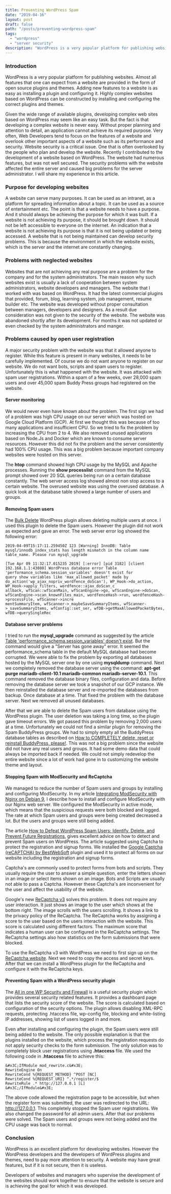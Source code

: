 ```yaml
---
title: Preventing WordPress Spam
date: "2019-04-16"
layout: post
draft: false
path: "/posts/preventing-wordpress-spam"
tags:
  - "wordpress"
  - "server security"
description: "WordPress is a very popular platform for publishing websites. Almost all features that one can expect from a website are provided in the form of open source plugins and themes. Adding new features to a website is as easy as installing a plugin and configuring it."
---
```


### Introduction
WordPress is a very popular platform for publishing websites. Almost all features that one can expect from a website are provided in the form of open source plugins and themes. Adding new features to a website is as easy as installing a plugin and configuring it. Highly complex websites based on WordPress can be constructed by installing and configuring the correct plugins and themes.

Given the wide range of available plugins, developing complex web sites based on WordPress may seem like an easy task. But the fact is that developing a complex website is never easy. Without proper planning and attention to detail, an application cannot achieve its required purpose. Very often, Web Developers tend to focus on the features of a website and overlook other important aspects of a website such as its performance and security. Website security is a critical issue. One that is often overlooked by the people who plan and develop the website. Recently I contributed to the development of a website based on WordPress. The website had numerous features, but was not well secured. The security problems with the website affected the entire server and caused big problems for the server administrator. I will share my experience in this article.

### Purpose for developing websites
A website can serve many purposes. It can be used as an intranet, as a platform for spreading information about a topic. It can be used as a source of entertainment etc. The point is that a website needs to have a purpose. And it should always be achieving the purpose for which it was built. If a website is not achieving its purpose, it should be brought down. It should not be left accessible to everyone on the internet. An indication that a website is not achieving its purpose is that it is not being updated or being accessed. A website that is not being maintained can develop security problems. This is because the environment in which the website exists, which is the server and the internet are constantly changing.

### Problems with neglected websites
Websites that are not achieving any real purpose are a problem for the company and for the system administrators. The main reason why such websites exist is usually a lack of cooperation between system administrators, website developers and managers. The website that I worked with was based on WordPress. It had the latest commercial plugins that provided, forum, blog, learning system, job management, resume builder etc. The website was developed without proper consultation between managers, developers and designers. As a result due consideration was not given to the security of the website. The website was abandoned shortly after its development. For months it was not updated or even checked by the system administrators and manger.

### Problems caused by open user registration
A major security problem with the website was that it allowed anyone to register. While this feature is present in many websites, it needs to be carefully implemented. Of course we do not want anyone to register on our website. We do not want bots, scripts and spam users to register. Unfortunately this is what happened with the website. It was attacked with spam user registrations. Within a spam of a few weeks, over 28,000 spam users and over 45,000 spam Buddy Press groups had registered on the website.

#### Server monitoring
We would never even have known about the problem. The first sign we had of a problem was high CPU usage on our server which was hosted on Google Cloud Platform (GCP). At first we thought this was because of too many applications and insufficient CPU. So we tried to fix the problem by increasing the CPU from 2 to 4. We also removed unused applications based on Node.Js and Docker which are known to consume server resources. However this did not fix the problem and the server consistently had 100% CPU usage. This was a big problem because important company websites were hosted on this server.

The **htop** command showed high CPU usage by the MySQL and Apache processes. Running the **show processlist** command from the MySQL prompt showed over 20 SQL queries being run on a certain database constantly. The web server access log showed almost non stop access to a certain website. The overused website was using the overused database. A quick look at the database table showed a large number of users and groups.

#### Removing Spam users
The [Bulk Delete](https://wordpress.org/plugins/bulk-delete/) WordPress plugin allows deleting multiple users at once. I used this plugin to delete the Spam users. However the plugin did not work as expected and gave an error. The web server error log showed the following error:

```
2019-04-09T15:17:11.259450Z 123 [Warning] InnoDB: Table mysql/innodb_index_stats has length mismatch in the column name table_name. Please run mysql_upgrade

[Tue Apr 09 11:32:17.015235 2019] [:error] [pid 3182] [client 192.168.1.1:43080] WordPress database error Table 'performance_schema.session_variables' doesn't exist for
query show variables like 'max_allowed_packet' made by do_action('wp_ajax_nopriv_wordfence_doScan'), WP_Hook->do_action, WP_Hook->apply_filters, wordfence::ajax_doScan_c
allback, wfScan::wfScanMain, wfScanEngine->go, wfScanEngine->doScan, wfScanEngine->scan_knownFiles_main, wordfenceHash->run, wordfenceHash->processFile, wfScanner->incre
mentSummaryItem, wfScanner->_maybeSaveSummaryItems, wfScanner->_saveSummaryItems, wfConfig::set_ser, wfDB->getMaxAllowedPacketBytes, wfDB->querySingleRec
```

#### Database server problems
I tried to run the **mysql_upgrade** command as suggested by the article [Table 'performance_schema.session_variables' doesn't exist](https://stackoverflow.com/questions/31967527/table-performance-schema-session-variables-doesnt-exist). But the command would give a "Server has gone away" error. It seemed the performance_schema table in the default MySQL database had become corrupted. We were able to fix the problem by exporting all databases hosted by the MySQL server one by one using **mysqldump** command. Next we completely removed the database server using the command: **apt-get purge mariadb-client-10.1 mariadb-common mariadb-server-10.1**. This command removed the database binary files, configuration and data. Before removing the database server we took a snapshot of our GCP instance. We then reinstalled the database server and re-imported the databases from backup. Once database at a time. That fixed the problem with the database server. Next we removed all unused databases.

After that we are able to delete the Spam users from database using the WordPress plugin. The user deletion was taking a long time, so the plugin gave timeout errors. We got passed this problem by removing 2,000 users at a time. Unfortunately we could not find a similar plugin for removing the Spam BuddyPress groups. We had to simply empty all the BuddyPress database tables as described on [How to COMPLETELY delete, reset or reinstall BuddyPress, please!](https://buddypress.org/support/topic/how-to-completely-delete-reset-or-reinstall-buddypress-please/). This was not a big problem since the website did not have any real users and groups. It had some demo data that could always be imported back if needed. We could not simply redevelop the entire website since a lot of work had gone in to customizing the website theme and layout.

#### Stopping Spam with ModSecurity and ReCaptcha
We managed to reduce the number of Spam users and groups by installing and configuring ModSecurity. In my article [Integrating ModSecurity with Nginx on Debian 9](/posts/integrating-modsecurity-with-nginx-on-debian-9), I describe how to install and configure ModSecurity with our Nginx web server. We configured the ModSecurity in active mode, which means that the suspicious requests were both blocked and logged. The rate at which Spam users and groups were being created decreased a lot. But the users and groups were still being added.

The article [How to Defeat WordPress Spam Users: Identify, Delete, and Prevent Future Registrations](https://www.elegantthemes.com/blog/tips-tricks/how-to-defeat-wordpress-spam-users-identify-delete-and-prevent-future-registrations), gives excellent advice on how to detect and prevent Spam users on WordPress. The article suggested using Captcha to protect the registration and signup forms. We installed the [Google Captcha (reCAPTCHA) by BestWebSoft](https://wordpress.org/plugins/google-captcha/) plugin and used it to protect all forms on our website including the registration and signup forms.

Captcha's are commonly used to protect forms from bots and scripts. They usually require the user to answer a simple question, enter the letters shown in an image or select items shown on an image. Bots and Scripts are usually not able to pass a Captcha. However these Captcha's are inconvenient for the user and affect the usability of the website.

Google's new [ReCaptcha v3](https://www.google.com/recaptcha/intro/v3.html) solves this problem. It does not require any user interaction. It just shows an image to the user which shows at the bottom right. The image scrolls with the users scrolling. It shows a link to the privacy policy of the ReCaptcha. The ReCaptcha works by assigning a score to the user based on the users interaction with the website. This score is calculated using different factors. The maximum score that indicates a human user can be configured in the ReCaptcha settings. The ReCaptcha settings also how statistics on the form submissions that were blocked.

To use the ReCaptcha v3 with WordPress we need to first sign up on the [ReCaptcha website](https://www.google.com/recaptcha/intro/v3.html). Next we need to copy the access and secret keys. After that we can install a WordPress plugin for the ReCaptcha and configure it with the ReCaptcha keys.

#### Preventing Spam with a WordPress security plugin
The [All in one WP Security and Firewall](https://wordpress.org/plugins/all-in-one-wp-security-and-firewall) is a useful security plugin which provides several security related features. It provides a dashboard page that lists the security score of the website. The score is calculated based on configuration of the security options. The plugin allows disabling XML-RPC requests, protecting .htaccess file, wp-config file, blocking and white-listing IP addresses, showing list of users logged in and more.

Even after installing and configuring the plugin, the Spam users were still being added to the website. The only possible explanation is that the plugins installed on the website, which process the registration requests do not apply security checks to the form submission. The only solution was to completely block user registrations using **.htaccess** file. We used the following code in **.htaccess** file to achieve this:

```
&#x3C;IfModule mod_rewrite.c&#x3E;
RewriteEngine On
RewriteCond %{REQUEST_METHOD} ^POST [NC]
RewriteCond %{REQUEST_URI} ^.*/register/$
RewriteRule .* http://127.0.0.1 [L]
&#x3C;/IfModule&#x3E;
```

The above code allowed the registration page to be accessible, but when the register form was submitted, the user was redirected to the URL: http://127.0.0.1. This completely stopped the Spam user registrations. We also changed the password for all admin users. After that our problems were solved. The Spam users and groups were not being added and the CPU usage was back to normal.

### Conclusion
WordPress is an excellent platform for developing websites. However the WordPress developers and the developers of WordPress plugins and themes, need to pay more attention to security. A website may have great features, but if it is not secure, then it is useless.

Developers of websites and managers who supervise the development of the websites should work together to ensure that the website is secure and is achieving the goal for which it was developed.
